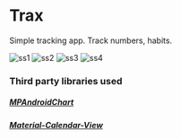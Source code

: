 # Trax


Simple tracking app. Track numbers, habits.

![ss1](screenshots/running.jpg) ![ss2](screenshots/calendar.jpg) ![ss3](screenshots/picker.jpg) ![ss4](screenshots/new_item.jpg) 

### Third party libraries used

##### [MPAndroidChart](https://github.com/PhilJay/MPAndroidChart)
##### [Material-Calendar-View](https://github.com/Applandeo/Material-Calendar-View)